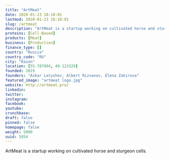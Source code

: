 ```yaml
---
title: "ArtMeat"
date: 2020-01-23 18:10:01
lastmod: 2020-01-23 18:10:01
slug: /artmeat
description: "ArtMeat is a startup working on cultivated horse and sturgeon&nbsp;cells."
proteins: [Cell-Based]
products: [Meat]
business: [Production]
finance_type: []
country: "Russia"
country_code: "RU"
city: "Kazan"
location: [55.787894, 49.123329]
founded: 2019
founders: "Askar Latyshev, Albert Rizvanov, Elena Zakirova"
featured_image: "artmeat logo.jpg"
website: http://artmeat.pro/
linkedin: 
twitter: 
instagram: 
facebook: 
youtube: 
crunchbase: 
draft: false
pinned: false
homepage: false
weight: 5000
uuid: 5854
---
```

ArtMeat is a startup working on cultivated horse and sturgeon&nbsp;cells.
